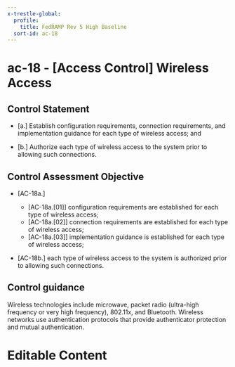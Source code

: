 ```yaml
---
x-trestle-global:
  profile:
    title: FedRAMP Rev 5 High Baseline
  sort-id: ac-18
---
```


# ac-18 - \[Access Control\] Wireless Access

## Control Statement

- \[a.\] Establish configuration requirements, connection requirements, and implementation guidance for each type of wireless access; and

- \[b.\] Authorize each type of wireless access to the system prior to allowing such connections.

## Control Assessment Objective

- \[AC-18a.\]

  - \[AC-18a.[01]\] configuration requirements are established for each type of wireless access;
  - \[AC-18a.[02]\] connection requirements are established for each type of wireless access;
  - \[AC-18a.[03]\] implementation guidance is established for each type of wireless access;

- \[AC-18b.\] each type of wireless access to the system is authorized prior to allowing such connections.

## Control guidance

Wireless technologies include microwave, packet radio (ultra-high frequency or very high frequency), 802.11x, and Bluetooth. Wireless networks use authentication protocols that provide authenticator protection and mutual authentication.

# Editable Content

<!-- Make additions and edits below -->
<!-- The above represents the contents of the control as received by the profile, prior to additions. -->
<!-- If the profile makes additions to the control, they will appear below. -->
<!-- The above markdown may not be edited but you may edit the content below, and/or introduce new additions to be made by the profile. -->
<!-- If there is a yaml header at the top, parameter values may be edited. Use --set-parameters to incorporate the changes during assembly. -->
<!-- The content here will then replace what is in the profile for this control, after running profile-assemble. -->
<!-- The current profile has no added parts for this control, but you may add new ones here. -->
<!-- Each addition must have a heading either of the form ## Control my_addition_name -->
<!-- or ## Part a. (where the a. refers to one of the control statement labels.) -->
<!-- "## Control" parts are new parts added after the statement part. -->
<!-- "## Part" parts are new parts added into the top-level statement part with that label. -->
<!-- Subparts may be added with nested hash levels of the form ### My Subpart Name -->
<!-- underneath the parent ## Control or ## Part being added -->
<!-- See https://oscal-compass.github.io/compliance-trestle/tutorials/ssp_profile_catalog_authoring/ssp_profile_catalog_authoring for guidance. -->
